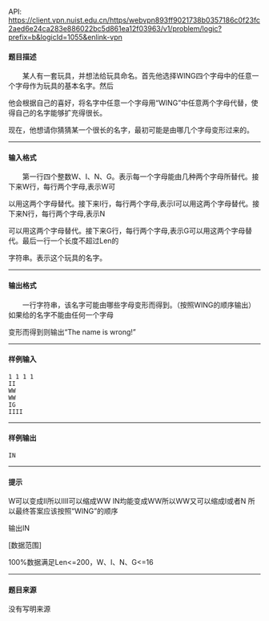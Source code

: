 API: https://client.vpn.nuist.edu.cn/https/webvpn893ff9021738b0357186c0f23fc2aed6e24ca283e886022bc5d861ea12f03963/v1/problem/logic?prefix=b&logicId=1055&enlink-vpn

#### 题目描述

　　某人有一套玩具，并想法给玩具命名。首先他选择WING四个字母中的任意一个字母作为玩具的基本名字。然后

他会根据自己的喜好，将名字中任意一个字母用“WING”中任意两个字母代替，使得自己的名字能够扩充得很长。

现在，他想请你猜猜某一个很长的名字，最初可能是由哪几个字母变形过来的。

---

#### 输入格式

　　第一行四个整数W、I、N、G。表示每一个字母能由几种两个字母所替代。接下来W行，每行两个字母,表示W可

以用这两个字母替代。接下来I行，每行两个字母,表示I可以用这两个字母替代。接下来N行，每行两个字母,表示N

可以用这两个字母替代。接下来G行，每行两个字母,表示G可以用这两个字母替代。最后一行一个长度不超过Len的

字符串。表示这个玩具的名字。

---

#### 输出格式

　　一行字符串，该名字可能由哪些字母变形而得到。（按照WING的顺序输出）如果给的名字不能由任何一个字母

变形而得到则输出“The name is wrong!”

---

#### 样例输入
```
1 1 1 1
II
WW
WW
IG
IIII
```

---

#### 样例输出
```
IN
```

---

#### 提示

W可以变成II所以IIII可以缩成WW IN均能变成WW所以WW又可以缩成I或者N 所以最终答案应该按照“WING”的顺序

输出IN 

\[数据范围\]

100%数据满足Len<=200，W、I、N、G<=16

---

#### 题目来源

没有写明来源